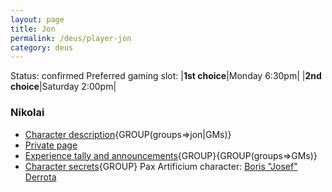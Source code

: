 ```yaml
---
layout: page
title: Jon
permalink: /deus/player-jon
category: deus
---
```

Status: confirmed
Preferred gaming slot:
|__1st choice__|Monday 6:30pm|
|__2nd choice__|Saturday 2:00pm|
### Nikolai
* [Character description](char-public-jon){GROUP(groups=&gt;jon|GMs)}
* [Private page](char-private-jon)
* [Experience tally and announcements](announce-jon){GROUP}{GROUP(groups=&gt;GMs)}
* [Character secrets](char-secrets-jon){GROUP}
Pax Artificium character: [Boris &quot;Josef&quot; Derrota](/pax/pcs/josef.html)

